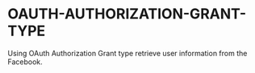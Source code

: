 # OAUTH-AUTHORIZATION-GRANT-TYPE
Using OAuth Authorization Grant type retrieve user information from the Facebook.
